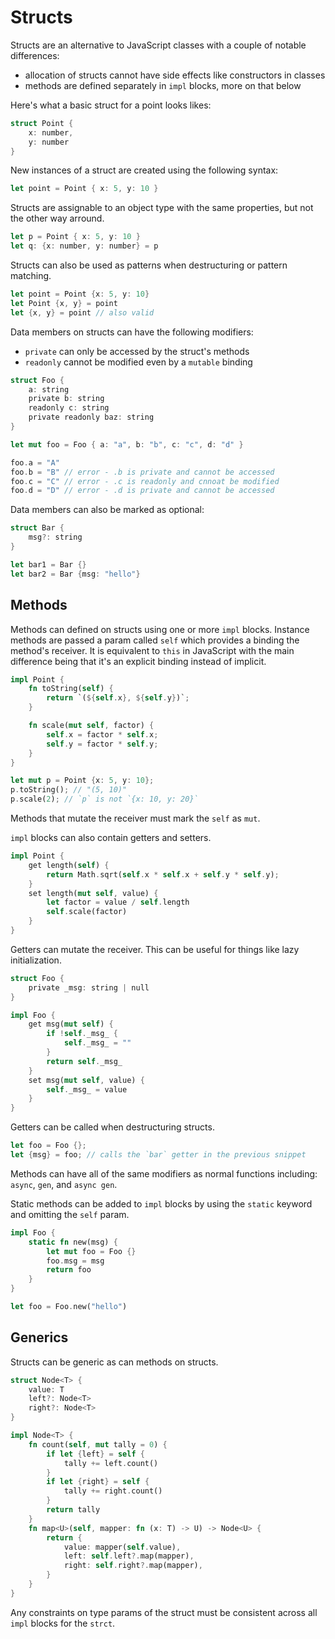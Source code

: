 # Structs

Structs are an alternative to JavaScript classes with a couple of notable
differences:

- allocation of structs cannot have side effects like constructors in classes
- methods are defined separately in `impl` blocks, more on that below

Here's what a basic struct for a point looks likes:

```rs
struct Point {
    x: number,
    y: number
}
```

New instances of a struct are created using the following syntax:

```rs
let point = Point { x: 5, y: 10 }
```

Structs are assignable to an object type with the same properties, but not the
other way arround.

```rs
let p = Point { x: 5, y: 10 }
let q: {x: number, y: number} = p
```

Structs can also be used as patterns when destructuring or pattern matching.

```rs
let point = Point {x: 5, y: 10}
let Point {x, y} = point
let {x, y} = point // also valid
```

Data members on structs can have the following modifiers:

- `private` can only be accessed by the struct's methods
- `readonly` cannot be modified even by a `mutable` binding

```rs
struct Foo {
    a: string
    private b: string
    readonly c: string
    private readonly baz: string
}

let mut foo = Foo { a: "a", b: "b", c: "c", d: "d" }

foo.a = "A"
foo.b = "B" // error - .b is private and cannot be accessed
foo.c = "C" // error - .c is readonly and cnnoat be modified
foo.d = "D" // error - .d is private and cannot be accessed
```

Data members can also be marked as optional:

```rs
struct Bar {
    msg?: string
}

let bar1 = Bar {}
let bar2 = Bar {msg: "hello"}
```

## Methods

Methods can defined on structs using one or more `impl` blocks. Instance methods
are passed a param called `self` which provides a binding the method's receiver.
It is equivalent to `this` in JavaScript with the main difference being that it's
an explicit binding instead of implicit.

```rs
impl Point {
    fn toString(self) {
        return `(${self.x}, ${self.y})`;
    }

    fn scale(mut self, factor) {
        self.x = factor * self.x;
        self.y = factor * self.y;
    }
}

let mut p = Point {x: 5, y: 10};
p.toString(); // "(5, 10)"
p.scale(2); // `p` is not `{x: 10, y: 20}`
```

Methods that mutate the receiver must mark the `self` as `mut`.

`impl` blocks can also contain getters and setters.

```rs
impl Point {
    get length(self) {
        return Math.sqrt(self.x * self.x + self.y * self.y);
    }
    set length(mut self, value) {
        let factor = value / self.length
        self.scale(factor)
    }
}
```

Getters can mutate the receiver. This can be useful for things like lazy
initialization.

```rs
struct Foo {
    private _msg: string | null
}

impl Foo {
    get msg(mut self) {
        if !self._msg_ {
            self._msg_ = ""
        }
        return self._msg_
    }
    set msg(mut self, value) {
        self._msg_ = value
    }
}
```

Getters can be called when destructuring structs.

```rs
let foo = Foo {};
let {msg} = foo; // calls the `bar` getter in the previous snippet
```

Methods can have all of the same modifiers as normal functions including: `async`,
`gen`, and `async gen`.

Static methods can be added to `impl` blocks by using the `static` keyword and
omitting the `self` param.

```rs
impl Foo {
    static fn new(msg) {
        let mut foo = Foo {}
        foo.msg = msg
        return foo
    }
}

let foo = Foo.new("hello")
```

## Generics

Structs can be generic as can methods on structs.

```rs
struct Node<T> {
    value: T
    left?: Node<T>
    right?: Node<T>
}

impl Node<T> {
    fn count(self, mut tally = 0) {
        if let {left} = self {
            tally += left.count()
        }
        if let {right} = self {
            tally += right.count()
        }
        return tally
    }
    fn map<U>(self, mapper: fn (x: T) -> U) -> Node<U> {
        return {
            value: mapper(self.value),
            left: self.left?.map(mapper),
            right: self.right?.map(mapper),
        }
    }
}
```

Any constraints on type params of the struct must be consistent across all
`impl` blocks for the `strct`.
